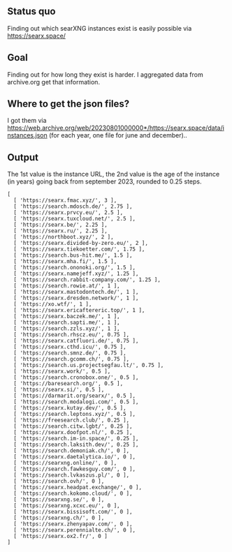 ## Status quo

Finding out which searXNG instances exist is easily possible via https://searx.space/

## Goal

Finding out for how long they exist is harder.
I aggregated data from archive.org get that information. 

## Where to get the json files?

I got them via https://web.archive.org/web/20230801000000*/https://searx.space/data/instances.json (for each year, one file for june and december)..

## Output

The 1st value is the instance URL, the 2nd value is the age of the instance (in years) going back from september 2023, rounded to 0.25 steps.

```
[
  [ 'https://searx.fmac.xyz/', 3 ],
  [ 'https://search.mdosch.de/', 2.75 ],
  [ 'https://searx.prvcy.eu/', 2.5 ],
  [ 'https://searx.tuxcloud.net/', 2.5 ],
  [ 'https://searx.be/', 2.25 ],
  [ 'https://searx.ru/', 2.25 ],
  [ 'https://northboot.xyz/', 2 ],
  [ 'https://searx.divided-by-zero.eu/', 2 ],
  [ 'https://searx.tiekoetter.com/', 1.75 ],
  [ 'https://search.bus-hit.me/', 1.5 ],
  [ 'https://searx.mha.fi/', 1.5 ],
  [ 'https://search.ononoki.org/', 1.5 ],
  [ 'https://searx.namejeff.xyz/', 1.25 ],
  [ 'https://search.rabbit-company.com/', 1.25 ],
  [ 'https://search.rowie.at/', 1 ],
  [ 'https://searx.mastodontech.de/', 1 ],
  [ 'https://searx.dresden.network/', 1 ],
  [ 'https://xo.wtf/', 1 ],
  [ 'https://searx.ericaftereric.top/', 1 ],
  [ 'https://searx.baczek.me/', 1 ],
  [ 'https://search.sapti.me/', 1 ],
  [ 'https://search.zzls.xyz/', 1 ],
  [ 'https://search.rhscz.eu/', 0.75 ],
  [ 'https://searx.catfluori.de/', 0.75 ],
  [ 'https://searx.cthd.icu/', 0.75 ],
  [ 'https://search.smnz.de/', 0.75 ],
  [ 'https://search.gcomm.ch/', 0.75 ],
  [ 'https://search.us.projectsegfau.lt/', 0.75 ],
  [ 'https://searx.work/', 0.5 ],
  [ 'https://search.cronobox.one/', 0.5 ],
  [ 'https://baresearch.org/', 0.5 ],
  [ 'https://searx.si/', 0.5 ],
  [ 'https://darmarit.org/searx/', 0.5 ],
  [ 'https://search.modalogi.com/', 0.5 ],
  [ 'https://searx.kutay.dev/', 0.5 ],
  [ 'https://search.leptons.xyz/', 0.5 ],
  [ 'https://freesearch.club/', 0.25 ],
  [ 'https://search.citw.lgbt/', 0.25 ],
  [ 'https://searx.doofpot.nl/', 0.25 ],
  [ 'https://search.im-in.space/', 0.25 ],
  [ 'https://search.laksith.dev/', 0.25 ],
  [ 'https://search.demoniak.ch/', 0 ],
  [ 'https://searx.daetalytica.io/', 0 ],
  [ 'https://searxng.online/', 0 ],
  [ 'https://search.fawkesguy.com/', 0 ],
  [ 'https://search.lvkaszus.pl/', 0 ],
  [ 'https://search.ovh/', 0 ],
  [ 'https://searx.headpat.exchange/', 0 ],
  [ 'https://search.kokomo.cloud/', 0 ],
  [ 'https://searxng.se/', 0 ],
  [ 'https://searxng.xcxc.eu/', 0 ],
  [ 'https://searx.bissisoft.com/', 0 ],
  [ 'https://searxng.ch/', 0 ],
  [ 'https://searx.zhenyapav.com/', 0 ],
  [ 'https://searx.perennialte.ch/', 0 ],
  [ 'https://searx.ox2.fr/', 0 ]
]
```